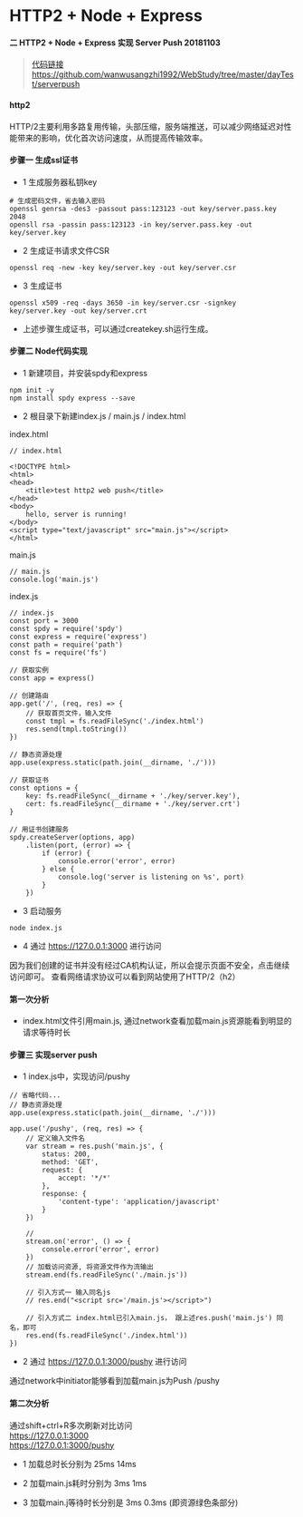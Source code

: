 # HTTP2 + Node + Express

#### 二  HTTP2 + Node + Express 实现 Server Push 20181103

> [代码链接](https://github.com/wanwusangzhi1992/WebStudy/tree/master/dayTest/serverpush) https://github.com/wanwusangzhi1992/WebStudy/tree/master/dayTest/serverpush 

#### http2
HTTP/2主要利用多路复用传输，头部压缩，服务端推送，可以减少网络延迟对性能带来的影响，优化首次访问速度，从而提高传输效率。

#### 步骤一 生成ssl证书
* 1 生成服务器私钥key
```
# 生成密码文件，省去输入密码
openssl genrsa -des3 -passout pass:123123 -out key/server.pass.key 2048
opensll rsa -passin pass:123123 -in key/server.pass.key -out key/server.key
```

* 2 生成证书请求文件CSR
```
openssl req -new -key key/server.key -out key/server.csr
```

* 3 生成证书
```
openssl x509 -req -days 3650 -in key/server.csr -signkey key/server.key -out key/server.crt
```

* 上述步骤生成证书，可以通过createkey.sh运行生成。

#### 步骤二 Node代码实现
* 1 新建项目，并安装spdy和express
```
npm init -y 
npm install spdy express --save 
```

* 2 根目录下新建index.js / main.js / index.html  

index.html

```
// index.html

<!DOCTYPE html>
<html>
<head>
    <title>test http2 web push</title>
</head>
<body>
	hello, server is running!
</body>
<script type="text/javascript" src="main.js"></script>
</html>
```

main.js
```
// main.js
console.log('main.js')
```

index.js
```
// index.js
const port = 3000
const spdy = require('spdy')
const express = require('express')
const path = require('path')
const fs = require('fs')

// 获取实例
const app = express()

// 创建路由
app.get('/', (req, res) => {
	// 获取首页文件，输入文件
	const tmpl = fs.readFileSync('./index.html')
	res.send(tmpl.toString())
})

// 静态资源处理
app.use(express.static(path.join(__dirname, './')))

// 获取证书
const options = {
	key: fs.readFileSync(__dirname + './key/server.key'),
	cert: fs.readFileSync(__dirname + './key/server.crt')
}

// 用证书创建服务
spdy.createServer(options, app)
	.listen(port, (error) => {
		if (error) {
			console.error('error', error)
		} else {
			console.log('server is listening on %s', port)
		}
	})
```

* 3 启动服务
```
node index.js
```

* 4 通过 https://127.0.0.1:3000 进行访问

因为我们创建的证书并没有经过CA机构认证，所以会提示页面不安全，点击继续访问即可。 查看网络请求协议可以看到网站使用了HTTP/2（h2）

#### 第一次分析
* index.html文件引用main.js, 通过network查看加载main.js资源能看到明显的请求等待时长  

#### 步骤三 实现server push
* 1 index.js中，实现访问/pushy

```
// 省略代码...
// 静态资源处理
app.use(express.static(path.join(__dirname, './')))

app.use('/pushy', (req, res) => {
	// 定义输入文件名
	var stream = res.push('main.js', {
		status: 200,
		method: 'GET',
		request: {
			accept: '*/*'
		},
		response: {
			'content-type': 'application/javascript'
		}
	})

	// 
	stream.on('error', () => {
		console.error('error', error)	
	})
	// 加载访问资源, 将资源文件作为流输出
	stream.end(fs.readFileSync('./main.js'))

	// 引入方式一 输入同名js
	// res.end("<script src='/main.js'></script>")

	// 引入方式二 index.html已引入main.js， 跟上述res.push('main.js') 同名，即可
	res.end(fs.readFileSync('./index.html'))
})

```

* 2 通过 https://127.0.0.1:3000/pushy 进行访问

通过network中initiator能够看到加载main.js为Push /pushy

#### 第二次分析
通过shift+ctrl+R多次刷新对比访问  
https://127.0.0.1:3000  
https://127.0.0.1:3000/pushy  

* 1 加载总时长分别为 25ms 14ms  

* 2 加载main.js耗时分别为 3ms 1ms 

* 3 加载main.j等待时长分别是 3ms 0.3ms (即资源绿色条部分)



















